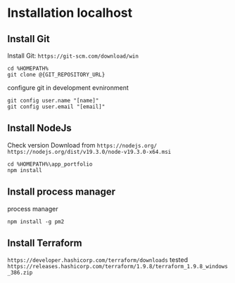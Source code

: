 # Installation localhost


## Install Git

Install Git: 
`https://git-scm.com/download/win`

```
cd %HOMEPATH%
git clone @{GIT_REPOSITORY_URL}
```

configure git in development evnironment

```
git config user.name "[name]"
git config user.email "[email]"
```    

## Install NodeJs

Check version
Download from `https://nodejs.org/`
`https://nodejs.org/dist/v19.3.0/node-v19.3.0-x64.msi`

```
cd %HOMEPATH%\app_portfolio      
npm install
```

## Install process manager
process manager

```
npm install -g pm2
```

## Install Terraform

`https://developer.hashicorp.com/terraform/downloads`
tested
`https://releases.hashicorp.com/terraform/1.9.8/terraform_1.9.8_windows_386.zip`